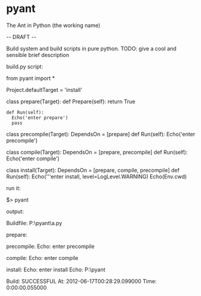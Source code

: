 pyant
=====

The Ant in Python (the working name)

-- DRAFT --
 
Build system and build scripts in pure python.
TODO: give a cool and sensible brief description 

build.py script:

  from pyant import *
  
  Project.defaultTarget = 'install'
  
  class prepare(Target):
    def Prepare(self):
      return True
      
    def Run(self):
      Echo('enter prepare')
      pass
    
  class precompile(Target):
    DependsOn = [prepare]
    def Run(self):
      Echo('enter precompile')
  
  class compile(Target):
    DependsOn = [prepare, precompile]
    def Run(self):
      Echo('enter compile')
      
  class install(Target):
    DependsOn = [prepare, compile, precompile]
    def Run(self):
      Echo('''enter install, level=LogLevel.WARNING)
      Echo(Env.cwd)
    
run it:

  $> pyant

output:

  Buildfile: P:\pyant\a.py
  
  prepare:
  
  precompile:
      Echo: enter precompile
  
  compile:
      Echo: enter compile
  
  install:
      Echo: enter install
      Echo: P:\pyant
  
  Build: SUCCESSFUL
     At: 2012-06-17T00:28:29.099000
   Time: 0:00:00.055000
   